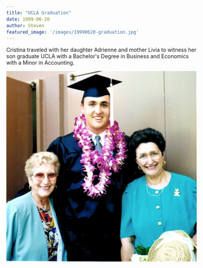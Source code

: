 ```yaml
---
title: "UCLA Graduation"
date: 1999-06-20
author: Steven
featured_image: '/images/19990620-graduation.jpg'
---
```


Cristina traveled with her daughter Adrienne and mother Livia to witness her son graduate UCLA with a Bachelor's Degree in Business and Economics with a Minor in Accounting.

![](/images/19990620-graduation.jpg)
